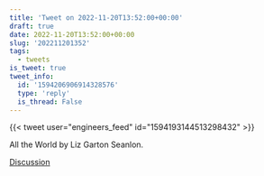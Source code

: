 ```yaml
---
title: 'Tweet on 2022-11-20T13:52:00+00:00'
draft: true
date: 2022-11-20T13:52:00+00:00
slug: '202211201352'
tags:
  - tweets
is_tweet: true
tweet_info:
  id: '1594206906914328576'
  type: 'reply'
  is_thread: False
---
```




{{< tweet user="engineers_feed" id="1594193144513298432" >}}

All the World by Liz Garton Seanlon.

[Discussion](https://x.com/sytelus/status/1594206906914328576)
